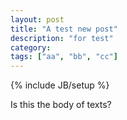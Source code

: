 ```yaml
---
layout: post
title: "A test new post"
description: "for test"
category: 
tags: ["aa", "bb", "cc"] 
---
```

{% include JB/setup %}

Is this the body of texts? 
